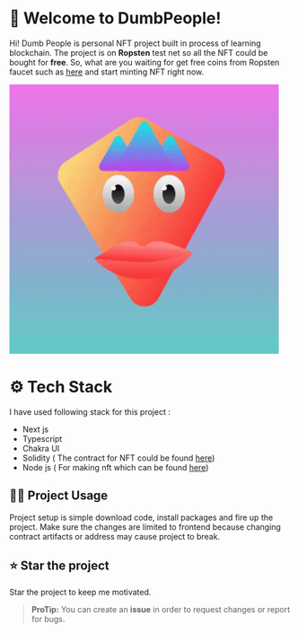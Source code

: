 # 👋 Welcome to DumbPeople!
Hi! Dumb People is personal NFT project built in process of learning blockchain. The project is on **Ropsten** test net so all the NFT could be bought for **free**. So, what are you waiting for get free coins from Ropsten faucet such as [here](https://www.moonborrow.com/) and start minting NFT right now.

![enter image description here](https://raw.githubusercontent.com/legitbeep/DumbPeople/master/public/nftGif.gif)
# ⚙ Tech Stack
I have used following stack for this project : 
 - Next js
 - Typescript
 - Chakra UI
 - Solidity ( The contract for NFT could be found [here](https://github.com/legitbeep/smart_contracts/blob/main/contracts/efficient_nft.sol))
 - Node js ( For making nft which can be found [here](https://github.com/legitbeep/nft-generator))

## 👩‍💻 Project Usage
Project setup is simple download code, install packages and fire up the project. Make sure the changes are limited to frontend because changing contract artifacts or address may cause project to break.

## ⭐ Star the project
Star the project to keep me motivated.

> **ProTip:** You can create an **issue** in order to request changes or report for bugs.
